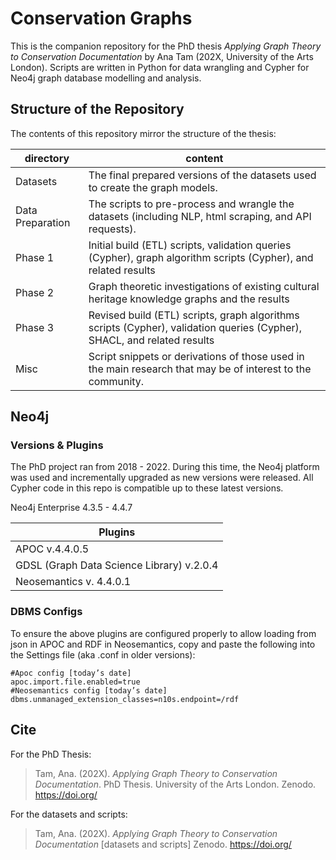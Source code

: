 # Conservation Graphs

This is the companion repository for the PhD thesis *Applying Graph Theory to Conservation Documentation* by Ana Tam (202X, University of the Arts London). 
Scripts are written in Python for data wrangling and Cypher for Neo4j graph database modelling and analysis.

## Structure of the Repository

The contents of this repository mirror the structure of the thesis:

directory | content
--- | ---
Datasets | The final prepared versions of the datasets used to create the graph models.
Data Preparation | The scripts to pre-process and wrangle the datasets (including NLP, html scraping, and API requests).
Phase 1 | Initial build (ETL) scripts, validation queries (Cypher), graph algorithm scripts (Cypher), and related results
Phase 2 | Graph theoretic investigations of existing cultural heritage knowledge graphs and the results
Phase 3 | Revised build (ETL) scripts, graph algorithms scripts (Cypher), validation queries (Cypher), SHACL, and related results
Misc | Script snippets or derivations of those used in the main research that may be of interest to the community.


## Neo4j 

### Versions & Plugins

The PhD project ran from 2018 - 2022.  During this time, the Neo4j platform was used and incrementally upgraded as new versions were released. All Cypher code in this repo is compatible up to these latest versions.  

Neo4j Enterprise 4.3.5 - 4.4.7

Plugins |
------------- | 
APOC v.4.4.0.5  | 
GDSL (Graph Data Science Library) v.2.0.4 |
Neosemantics v. 4.4.0.1 |

### DBMS Configs

To ensure the above plugins are configured properly to allow loading from json in APOC and RDF in Neosemantics, copy and paste the following into the Settings file (aka .conf in older versions):

```
#Apoc config [today’s date]
apoc.import.file.enabled=true
#Neosemantics config [today’s date]
dbms.unmanaged_extension_classes=n10s.endpoint=/rdf
```

## Cite

For the PhD Thesis:  
>Tam, Ana. (202X). *Applying Graph Theory to Conservation Documentation*. PhD Thesis. University of the Arts London. Zenodo. https://doi.org/

For the datasets and scripts:  
>Tam, Ana. (202X). *Applying Graph Theory to Conservation Documentation* [datasets and scripts] Zenodo. https://doi.org/



